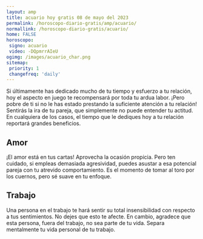 ```yaml
---
layout: amp
title: acuario hoy gratis 08 de mayo del 2023 
permalink: /horoscopo-diario-gratis/amp/acuario/
normallink: /horoscopo-diario-gratis/acuario/
home: FALSE
horoscopo:
 signo: acuario
 video: -DQpmrrAIeU
ogimg: /images/acuario_char.png
sitemap:
 priority: 1
 changefreq: 'daily'
---
```



Si últimamente has dedicado mucho de tu tiempo y esfuerzo a tu relación, hoy el aspecto en juego te recompensará por toda tu ardua labor. ¡Pero pobre de ti si no le has estado prestando la suficiente atención a tu relación! Sentirás la ira de tu pareja, que simplemente no puede entender tu actitud. En cualquiera de los casos, el tiempo que le dediques hoy a tu relación reportará grandes beneficios.

## Amor

¡El amor está en tus cartas! Aprovecha la ocasión propicia. Pero ten cuidado, si empleas demasiada agresividad, puedes asustar a esa potencial pareja con tu atrevido comportamiento. Es el momento de tomar al toro por los cuernos, pero sé suave en tu enfoque.

## Trabajo

Una persona en el trabajo te hará sentir su total insensibilidad con respecto a tus sentimientos. No dejes que esto te afecte. En cambio, agradece que esta persona, fuera del trabajo, no sea parte de tu vida. Separa mentalmente tu vida personal de tu trabajo.